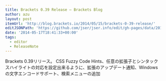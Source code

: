 ```yaml
---
title: Brackets 0.39 Release – Brackets Blog
author: azu
layout: post
itemUrl: 'http://blog.brackets.io/2014/05/15/brackets-0-39-release/'
editJSONPath: 'https://github.com/jser/jser.info/edit/gh-pages/data/2014/05/index.json'
date: '2014-05-17T18:41:33+00:00'
tags:
  - editor
  - ReleaseNote
---
```

Brackets 0.39リリース。
CSS Fuzzy Code Hints、任意の拡張子とシンタックスハイライトの対応を設定出来るように、拡張のアップデート通知、Windowsの文字エンコードサポート、検索メニューの追加
